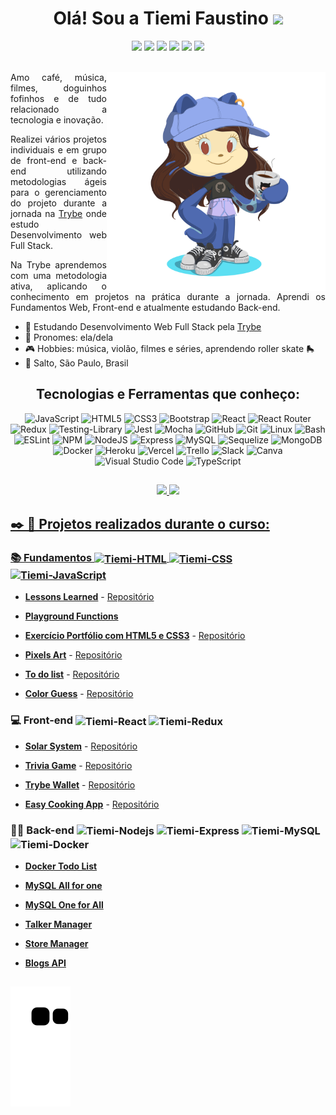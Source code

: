 <div align="center"><h1> Olá! Sou a Tiemi Faustino <img src="https://media.giphy.com/media/hvRJCLFzcasrR4ia7z/giphy.gif" width="40px"></h1></div>

<!-- Contato -->
<div align="center">
  <a href="https://www.linkedin.com/in/tiemifaustino/" target="_blank"><img src="https://img.shields.io/badge/-LinkedIn-%230077B5?style=for-the-badge&logo=linkedin&logoColor=white" target="_blank"></a> 
  <a href="mailto:hayashipharma@gmail.com" target="_blank"><img src="https://img.shields.io/badge/Gmail-D14836?style=for-the-badge&logo=gmail&logoColor=white"></a>
  <a href = "https://www.hackerrank.com/tiemidev"><img src="https://img.shields.io/badge/-Hackerrank-2EC866?style=for-the-badge&logo=HackerRank&logoColor=white" target="_blank"></a>
  <a href="https://api.whatsapp.com/send?phone=5511911871216" target="_blank"><img src="https://img.shields.io/badge/WhatsApp-25D366?style=for-the-badge&logo=whatsapp&logoColor=white"></a>
  <a href="https://t.me/tiemifaustino" target="_blank"><img src="https://img.shields.io/badge/Telegram-2CA5E0?style=for-the-badge&logo=telegram&logoColor=white"></a>
  <a href="https://www.instagram.com/tiemifaustino/" target="_blank"><img src="https://img.shields.io/badge/-Instagram-%23E4405F?style=for-the-badge&logo=instagram&logoColor=white" target="_blank"></a>
</div>
<br>

<div align="justify">

  <img align="right" src="/octocat-tiemi.png" alt="Octocat Tiemi Faustino" width="350px">

  Amo café, música, filmes, doguinhos fofinhos e de tudo relacionado a tecnologia e inovação.

  Realizei vários projetos individuais e em grupo de front-end e back-end utilizando metodologias ágeis para o gerenciamento do projeto durante a jornada na <a href="https://www.betrybe.com/">Trybe</a> onde estudo Desenvolvimento web Full Stack.

  Na Trybe aprendemos com uma metodologia ativa, aplicando o conhecimento em projetos na prática durante a jornada. Aprendi os Fundamentos Web, Front-end e atualmente estudando Back-end.

</div>

- 🌱 Estudando Desenvolvimento Web Full Stack pela [Trybe](https://www.betrybe.com/)
- 👩 Pronomes: ela/dela
- 🎮 Hobbies: música, violão, filmes e séries, aprendendo roller skate 🛼
- 📍 Salto, São Paulo, Brasil

##


<div align="center">

<h2 align="center"> Tecnologias e Ferramentas que conheço: </h2>

![JavaScript](https://img.shields.io/badge/javascript-%23323330.svg?style=for-the-badge&logo=javascript&logoColor=%23F7DF1E)
![HTML5](https://img.shields.io/badge/html5-%23E34F26.svg?style=for-the-badge&logo=html5&logoColor=white)
![CSS3](https://img.shields.io/badge/css3-%231572B6.svg?style=for-the-badge&logo=css3&logoColor=white)
![Bootstrap](https://img.shields.io/badge/bootstrap-%23563D7C.svg?style=for-the-badge&logo=bootstrap&logoColor=white)
![React](https://img.shields.io/badge/react-%2320232a.svg?style=for-the-badge&logo=react&logoColor=%2361DAFB)
![React Router](https://img.shields.io/badge/React_Router-CA4245?style=for-the-badge&logo=react-router&logoColor=white)
![Redux](https://img.shields.io/badge/redux-%23593d88.svg?style=for-the-badge&logo=redux&logoColor=white)
![Testing-Library](https://img.shields.io/badge/-TestingLibrary-%23E33332?style=for-the-badge&logo=testing-library&logoColor=white)
![Jest](https://img.shields.io/badge/-jest-%23C21325?style=for-the-badge&logo=jest&logoColor=white)
![Mocha](https://img.shields.io/badge/-mocha-%238D6748?style=for-the-badge&logo=mocha&logoColor=white)
![GitHub](https://img.shields.io/badge/github-%23121011.svg?style=for-the-badge&logo=github&logoColor=white)
![Git](https://img.shields.io/badge/git-%23F05033.svg?style=for-the-badge&logo=git&logoColor=white)
![Linux](https://img.shields.io/badge/Linux-FCC624?style=for-the-badge&logo=linux&logoColor=black)
![Bash](https://img.shields.io/badge/GNU%20Bash-4EAA25?style=for-the-badge&logo=GNU%20Bash&logoColor=white)
![ESLint](https://img.shields.io/badge/ESLint-4B3263?style=for-the-badge&logo=eslint&logoColor=white)
![NPM](https://img.shields.io/badge/NPM-%23000000.svg?style=for-the-badge&logo=npm&logoColor=white)
![NodeJS](https://img.shields.io/badge/node.js-6DA55F?style=for-the-badge&logo=node.js&logoColor=white)
![Express](https://img.shields.io/badge/Express.js-404D59?style=for-the-badge)
![MySQL](https://img.shields.io/badge/mysql-%2300f.svg?style=for-the-badge&logo=mysql&logoColor=white)
![Sequelize](https://img.shields.io/badge/Sequelize-52B0E7?style=for-the-badge&logo=Sequelize&logoColor=white)
![MongoDB](https://img.shields.io/badge/MongoDB-%234ea94b.svg?style=for-the-badge&logo=mongodb&logoColor=white)
![Docker](https://img.shields.io/badge/docker-%230db7ed.svg?style=for-the-badge&logo=docker&logoColor=white)
![Heroku](https://img.shields.io/badge/heroku-%23430098.svg?style=for-the-badge&logo=heroku&logoColor=white)
![Vercel](https://img.shields.io/badge/vercel-%23000000.svg?style=for-the-badge&logo=vercel&logoColor=white)
![Trello](https://img.shields.io/badge/Trello-%23026AA7.svg?style=for-the-badge&logo=Trello&logoColor=white)
![Slack](https://img.shields.io/badge/Slack-4A154B?style=for-the-badge&logo=slack&logoColor=white)
![Canva](https://img.shields.io/badge/Canva-%2300C4CC.svg?style=for-the-badge&logo=Canva&logoColor=white)
![Visual Studio Code](https://img.shields.io/badge/Visual%20Studio%20Code-0078d7.svg?style=for-the-badge&logo=visual-studio-code&logoColor=white)
![TypeScript](https://img.shields.io/badge/typescript-%23007ACC.svg?style=for-the-badge&logo=typescript&logoColor=white)

</div>
               
##

<div align="center">
  <a href="https://github.com/tiemifaustino">
  <img height="160em" src="https://github-readme-stats.vercel.app/api?username=tiemifaustino&show_icons=true&theme=algolia&include_all_commits=true&count_private=true"/>
  <img height="160em" src="https://github-readme-stats.vercel.app/api/top-langs/?username=tiemifaustino&layout=compact&langs_count=7&theme=algolia"/>
</div>

##

<h2> ✒️ 📖 Projetos realizados durante o curso: </h2>
<h3>
   📚 Fundamentos
   <img  align="center" alt="Tiemi-HTML" height="30" width="40" src="https://cdn.jsdelivr.net/gh/devicons/devicon/icons/html5/html5-original.svg" />   
   <img align="center" alt="Tiemi-CSS" height="30" width="40" src="https://cdn.jsdelivr.net/gh/devicons/devicon/icons/css3/css3-original.svg" />
   <img align="center" alt="Tiemi-JavaScript" height="30" width="40" src="https://cdn.jsdelivr.net/gh/devicons/devicon/icons/javascript/javascript-original.svg" />       
</h3>

* **[Lessons Learned](https://tiemifaustino.github.io/lessons-learned/)** - [Repositório](https://github.com/tiemifaustino/lessons-learned)

* **[Playground Functions](https://github.com/tiemifaustino/playground-functions)**
   
* **[Exercício Portfólio com HTML5 e CSS3](https://tiemifaustino.github.io/#eu)** - [Repositório](https://github.com/tiemifaustino/tiemifaustino.github.io)
   
* **[Pixels Art](https://tiemifaustino.github.io/project-pixels-art/)** - [Repositório](https://github.com/tiemifaustino/project-pixels-art)
   
* **[To do list](https://tiemifaustino.github.io/project-todo-list/)** - [Repositório](https://github.com/tiemifaustino/project-todo-list)
   
* **[Color Guess](https://tiemifaustino.github.io/color-guess-project-bonus/)** - [Repositório](https://github.com/tiemifaustino/color-guess-project-bonus)

<h3>
   💻 Front-end
   <img align="center" alt="Tiemi-React" height="30" width="40" src="https://cdn.jsdelivr.net/gh/devicons/devicon/icons/react/react-original.svg" />
   <img align="center" alt="Tiemi-Redux" height="30" width="40" src="https://cdn.jsdelivr.net/gh/devicons/devicon/icons/redux/redux-original.svg" />
</h3>

* **[Solar System](https://tiemifaustino.github.io/solar-system-react-project/)** - [Repositório](https://github.com/tiemifaustino/solar-system-react-project)

* **[Trivia Game](https://trivia-group24.vercel.app/)** - [Repositório](https://github.com/tiemifaustino/trivia-group24)

* **[Trybe Wallet](https://trybe-wallet-two.vercel.app/)** - [Repositório](https://github.com/tiemifaustino/trybe-wallet)

* **[Easy Cooking App](http://easycooking-app.vercel.app/)** - [Repositório](https://github.com/tiemifaustino/easycooking-app)


<h3>
   👩‍🍳 Back-end
   <img align="center" alt="Tiemi-Nodejs" height="30" width="40" src="https://cdn.jsdelivr.net/gh/devicons/devicon/icons/nodejs/nodejs-original.svg" />
   <img align="center" alt="Tiemi-Express" height="40" width="40" src="https://cdn.jsdelivr.net/gh/devicons/devicon/icons/express/express-original-wordmark.svg" />
   <img align="center" alt="Tiemi-MySQL" height="30" width="40" src="https://cdn.jsdelivr.net/gh/devicons/devicon/icons/mysql/mysql-original.svg" />
   <img align="center" alt="Tiemi-Docker" height="30" width="40" src="https://cdn.jsdelivr.net/gh/devicons/devicon/icons/docker/docker-plain.svg" />
</h3>

* **[Docker Todo List](https://github.com/tiemifaustino/docker-todolist-project)** 

* **[MySQL All for one](https://github.com/tiemifaustino/mysql-all-for-one)**

* **[MySQL One for All](https://github.com/tiemifaustino/mysql-one-for-all)**

* **[Talker Manager](https://github.com/tiemifaustino/talker-manager)**

* **[Store Manager](https://github.com/tiemifaustino/store-manager)** 

* **[Blogs API](https://github.com/tiemifaustino/blogs-api)**

##

![Snake animation](https://github.com/tiemifaustino/tiemifaustino/blob/output/github-contribution-grid-snake.svg)

